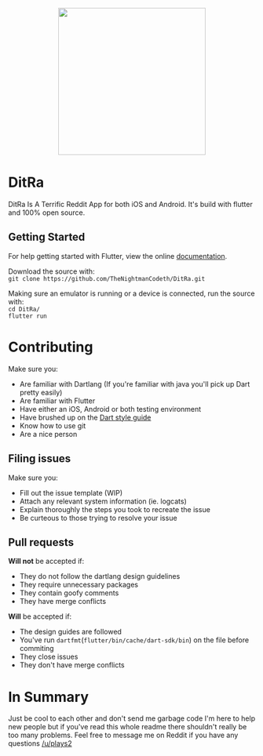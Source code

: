 <p align="center">
  <img src="https://github.com/TheNightmanCodeth/DitRa/raw/master/res/banner.svg?sanitize=true" width=300/>
</p>

# DitRa

DitRa Is A Terrific Reddit App for both iOS and Android. It's build with flutter and 100% open source. 

## Getting Started

For help getting started with Flutter, view the online
[documentation](https://flutter.io/).

Download the source with:  
`git clone https://github.com/TheNightmanCodeth/DitRa.git`

Making sure an emulator is running or a device is connected, run the source with:  
`cd DitRa/`  
`flutter run`

# Contributing
Make sure you:  

* Are familiar with Dartlang (If you're familiar with java you'll pick up Dart pretty easily)  
* Are familiar with Flutter  
* Have either an iOS, Android or both testing environment   
* Have brushed up on the [Dart style guide](https://www.dartlang.org/guides/language/effective-dart/style)  
* Know how to use git   
* Are a nice person  

## Filing issues
Make sure you:

* Fill out the issue template (WIP)
* Attach any relevant system information (ie. logcats)
* Explain thoroughly the steps you took to recreate the issue
* Be curteous to those trying to resolve your issue

## Pull requests

**Will not** be accepted if:

* They do not follow the dartlang design guidelines
* They require unnecessary packages
* They contain goofy comments
* They have merge conflicts

**Will** be accepted if:  

* The design guides are followed
* You've run `dartfmt`(`flutter/bin/cache/dart-sdk/bin`) on the file before commiting
* They close issues 
* They don't have merge conflicts

# In Summary
Just be cool to each other and don't send me garbage code I'm here to help
new people but if you've read this whole readme there shouldn't really be
too many problems. Feel free to message me on Reddit if you have any questions
[/u/plays2](https://www.reddit.com/u/plays2)



